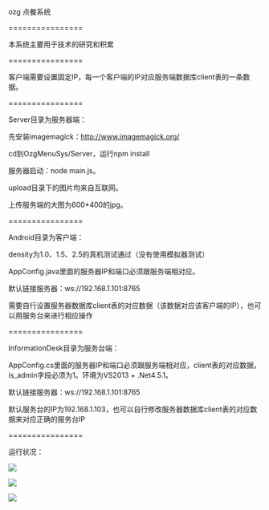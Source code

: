 ozg 点餐系统

================

本系统主要用于技术的研究和积累

================

客户端需要设置固定IP，每一个客户端的IP对应服务端数据库client表的一条数据。

================

Server目录为服务器端：

先安装imagemagick：http://www.imagemagick.org/ 

cd到OzgMenuSys/Server，运行npm install

服务器启动：node main.js。

upload目录下的图片均来自互联网。

上传服务端的大图为600*400的jpg。


================

Android目录为客户端：

density为1.0、1.5、2.5的真机测试通过（没有使用模拟器测试）

AppConfig.java里面的服务器IP和端口必须跟服务端相对应。

默认链接服务器：ws://192.168.1.101:8765

需要自行设置服务器数据库client表的对应数据（该数据对应该客户端的IP），也可以用服务台来进行相应操作

================

InformationDesk目录为服务台端：

AppConfig.cs里面的服务器IP和端口必须跟服务端相对应，client表的对应数据，is_admin字段必须为1。环境为VS2013 + .Net4.5.1。

默认链接服务器：ws://192.168.1.101:8765

默认服务台的IP为192.168.1.103，也可以自行修改服务器数据库client表的对应数据来对应正确的服务台IP

================

运行状况：

![](https://raw.github.com/ouzhigang/OzgMenuSys/master/screenshot1.jpg)

![](https://raw.github.com/ouzhigang/OzgMenuSys/master/screenshot2.jpg)

![](https://raw.github.com/ouzhigang/OzgMenuSys/master/screenshot3.jpg)
